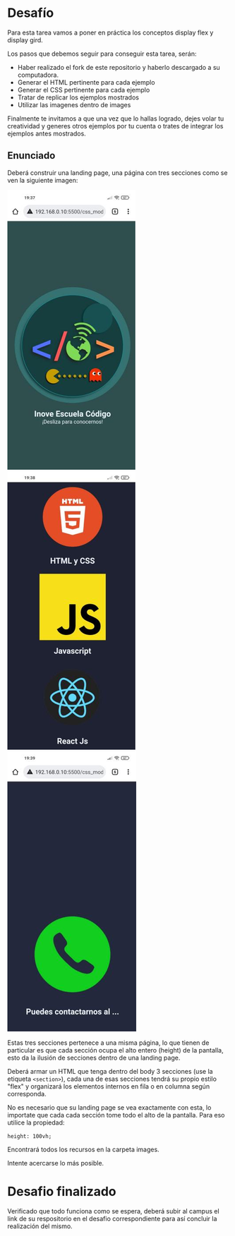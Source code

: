 # Desafío

Para esta tarea vamos a poner en práctica los conceptos display flex y display gird.

Los pasos que debemos seguir para conseguir esta tarea, serán:

- Haber realizado el fork de este repositorio y haberlo descargado a su computadora.
- Generar el HTML pertinente para cada ejemplo
- Generar el CSS pertinente para cada ejemplo
- Tratar de replicar los ejemplos mostrados
- Utilizar las imagenes dentro de images

Finalmente te invitamos a que una vez que lo hallas logrado, dejes volar tu creatividad y generes otros ejemplos por tu cuenta o trates de integrar los ejemplos antes mostrados.

## Enunciado
Deberá construir una landing page, una página con tres secciones como se ven la siguiente imagen:

![pantalla1](pantalla1.jpg)\
![pantalla2](pantalla2.jpg)\
![pantalla3](pantalla3.jpg)

Estas tres secciones pertenece a una misma página, lo que tienen de particular es que cada sección ocupa el alto entero (height) de la pantalla, esto da la ilusión de secciones dentro de una landing page.

Deberá armar un HTML que tenga dentro del body 3 secciones (use la etiqueta ```<section>```), cada una de esas secciones tendrá su propio estilo "flex" y organizará los elementos internos en fila o en columna según corresponda.

No es necesario que su landing page se vea exactamente con esta, lo importate que cada cada sección tome todo el alto de la pantalla. Para eso utilice la propiedad:
```
height: 100vh;
```

Encontrará todos los recursos en la carpeta images.

Intente acercarse lo más posible. 

# Desafio finalizado
Verificado que todo funciona como se espera, deberá subir al campus el link de su respositorio en el desafio correspondiente para así concluir la realización del mismo.